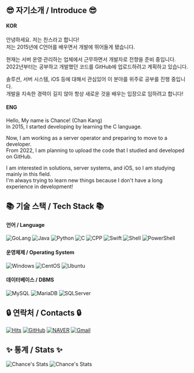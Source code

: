 ## 😎 자기소개 / Introduce 😎

#### KOR
안녕하세요. 저는 찬스라고 합니다!  
저는 2015년에 C언어를 배우면서 개발에 뛰어들게 됐습니다.  

현재는 서버 운영·관리하는 업체에서 근무하면서 개발자로 전향을 준비 중입니다.  
2022년부터는 공부하고 개발했던 코드를 GitHub에 업로드하려고 계획하고 있습니다.  

솔루션, 서버 시스템, iOS 등에 대해서 관심있어 이 분야를 위주로 공부를 진행 중입니다.  
개발을 지속한 경력이 길지 않아 항상 새로운 것을 배우는 입장으로 임하려고 합니다!

#### ENG
Hello, My name is Chance! (Chan Kang)  
In 2015, I started developing by learning the C language.  
    
Now, I am working as a server operator and preparing to move to a developer.  
From 2022, I am planning to upload the code that I studied and developed on GitHub.

I am interested in solutions, server systems, and iOS, so I am studying mainly in this field.  
I'm always trying to learn new things because I don't have a long experience in development!
    
## 📚 기술 스택 / Tech Stack 📚
    
#### 언어 / Language
![GoLang](https://img.shields.io/badge/Go-00AED8?style=flat-square&logo=Go&logoColor=white)
![Java](https://img.shields.io/badge/Java-E97F00?style=flat-square&logo=Java&logoColor=white)
![Python](https://img.shields.io/badge/Python-3776AB?style=flat-square&logo=Python&logoColor=white)
![C](https://img.shields.io/badge/C-A8B9CC?style=flat-square&logo=C&logoColor=white)
![CPP](https://img.shields.io/badge/C++-00599C?style=flat-square&logo=C%2B%2B&logoColor=white)
![Swift](https://img.shields.io/badge/Swift-E54D34?style=flat-square&logo=Swift&logoColor=white)
![Shell](https://img.shields.io/badge/Shell-black?style=flat-square&logo=Shell&logoColor=white)
![PowerShell](https://img.shields.io/badge/PowerShell-012252?style=flat-square&logo=PowerShell&logoColor=white)

#### 운영체제 / Operating System
![Windows](https://img.shields.io/badge/Windows%20Server-0081DA?style=flat-square&logo=Windows&logoColor=white)
![CentOS](https://img.shields.io/badge/CentOS-262577?style=flat-square&logo=CentOS&logoColor=white)
![Ubuntu](https://img.shields.io/badge/Ubuntu-D34414?style=flat-square&logo=Ubuntu&logoColor=white)

#### 데이터베이스 / DBMS
![MySQL](https://img.shields.io/badge/MySQL-417399?style=flat-square&logo=MySQL&logoColor=white)
![MariaDB](https://img.shields.io/badge/MariaDB-002D40?style=flat-square&logo=MariaDB&logoColor=white)
![SQLServer](https://img.shields.io/badge/SQL%20Server-D34414?style=flat-square&logo=Microsoft%20SQL%20Server&logoColor=white)

## 🔒 연락처 / Contacts 🔒
[![Hits](https://hits.seeyoufarm.com/api/count/incr/badge.svg?url=https%3A%2F%2Fgithub.com%2Fahs0432&count_bg=%2379C83D&title_bg=%23555555&icon=&icon_color=%23E7E7E7&title=hits&edge_flat=false)](https://hits.seeyoufarm.com)
[![GitHub](https://img.shields.io/badge/GitHub-181717?style=flat-square&logo=GitHub&logoColor=white)](https://github.com/ahs0432)
[![NAVER](https://img.shields.io/badge/NAVER-1EC800?style=flat-square)](https://blog.naver.com/chance0432)
[![Gmail](https://img.shields.io/badge/Gmail-EA4335?style=flat-square&logo=Gmail&logoColor=white)](mailto:ahs0432@gmail.com)

## ✨ 통계 / Stats ✨
![Chance's Stats](https://github-readme-stats.vercel.app/api?username=ahs0432&theme=radical)
![Chance's Stats](https://github-readme-stats.vercel.app/api/top-langs/?username=ahs0432&layout=compact&theme=radical&hide=html,css,svelte)
